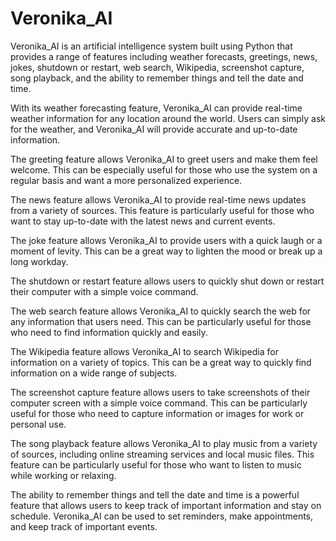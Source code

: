 # Veronika_AI
Veronika_AI is an artificial intelligence system built using Python that provides a range of features including weather forecasts, greetings, news, jokes, shutdown or restart, web search, Wikipedia, screenshot capture, song playback, and the ability to remember things and tell the date and time.

With its weather forecasting feature, Veronika_AI can provide real-time weather information for any location around the world. Users can simply ask for the weather, and Veronika_AI will provide accurate and up-to-date information.

The greeting feature allows Veronika_AI to greet users and make them feel welcome. This can be especially useful for those who use the system on a regular basis and want a more personalized experience.

The news feature allows Veronika_AI to provide real-time news updates from a variety of sources. This feature is particularly useful for those who want to stay up-to-date with the latest news and current events.

The joke feature allows Veronika_AI to provide users with a quick laugh or a moment of levity. This can be a great way to lighten the mood or break up a long workday.

The shutdown or restart feature allows users to quickly shut down or restart their computer with a simple voice command.

The web search feature allows Veronika_AI to quickly search the web for any information that users need. This can be particularly useful for those who need to find information quickly and easily.

The Wikipedia feature allows Veronika_AI to search Wikipedia for information on a variety of topics. This can be a great way to quickly find information on a wide range of subjects.

The screenshot capture feature allows users to take screenshots of their computer screen with a simple voice command. This can be particularly useful for those who need to capture information or images for work or personal use.

The song playback feature allows Veronika_AI to play music from a variety of sources, including online streaming services and local music files. This feature can be particularly useful for those who want to listen to music while working or relaxing.

The ability to remember things and tell the date and time is a powerful feature that allows users to keep track of important information and stay on schedule. Veronika_AI can be used to set reminders, make appointments, and keep track of important events.
